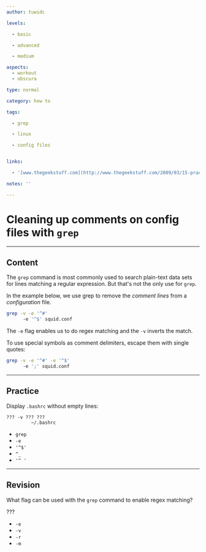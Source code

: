 ```yaml
---
author: tuwidc

levels:

  - basic

  - advanced

  - medium

aspects:
  - workout
  - obscura

type: normal

category: how to

tags:

  - grep

  - linux

  - config files


links:

  - '[www.thegeekstuff.com](http://www.thegeekstuff.com/2009/03/15-practical-unix-grep-command-examples/){website}'

notes: ''

---
```


# Cleaning up comments on config files with `grep`

---
## Content

The `grep` command is most commonly used to search plain-text data sets for lines matching a regular expression. But that's not the only use for `grep`.

In the example below, we use grep to remove the *comment lines* from a *configuration* file.

```bash
grep -v -e '^#'
      -e '^$' squid.conf
```
The `-e` flag enables us to do regex matching and the `-v` inverts the match.

To use special symbols as comment delimiters, escape them with single quotes:

```bash
grep -v -e '^#' -e '^$'
      -e ';' squid.conf
```

---
## Practice

Display `.bashrc` without empty lines:
```
??? -v ??? ???
         ~/.bashrc
```

* `grep`
* `-e`
* `'^$'`
* `^_`
* `'^ '`

---
## Revision

What flag can be used with the `grep` command to enable regex matching?

???


* `-e`
* `-v`
* `-r`
* `-m`

 
 
